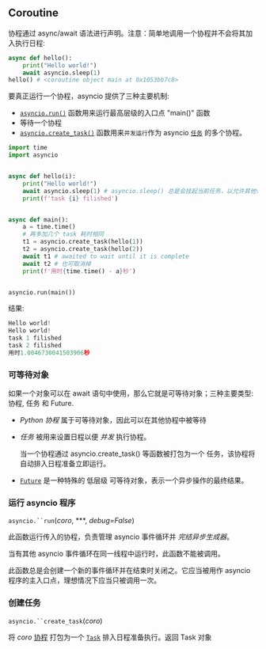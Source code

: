 ## Coroutine

协程通过 async/await 语法进行声明。注意：简单地调用一个协程并不会将其加入执行日程:

```python
async def hello():
    print("Hello world!")
    await asyncio.sleep(1)
hello() # <coroutine object main at 0x1053bb7c8>
```

要真正运行一个协程，asyncio 提供了三种主要机制:

* [`asyncio.run()`](https://docs.python.org/zh-cn/3/library/asyncio-task.html#asyncio.run) 函数用来运行最高层级的入口点 "main()" 函数
* 等待一个协程
* [`asyncio.create_task()`](https://docs.python.org/zh-cn/3/library/asyncio-task.html#asyncio.create_task) 函数用来`并发运行`作为 asyncio [`任务`](https://docs.python.org/zh-cn/3/library/asyncio-task.html#asyncio.Task) 的多个协程。

```python
import time
import asyncio


async def hello(i):
    print("Hello world!")
    await asyncio.sleep(1) # asyncio.sleep() 总是会挂起当前任务，以允许其他任务运行。
    print(f'task {i} filished')


async def main():
    a = time.time()
    # 再多加几个 task 耗时相同
    t1 = asyncio.create_task(hello(1))
    t2 = asyncio.create_task(hello(2))
    await t1 # awaited to wait until it is complete
    await t2 # 也可取消掉
    print(f'用时{time.time() - a}秒')


asyncio.run(main())
```

结果:

```python
Hello world!
Hello world!
task 1 filished
task 2 filished
用时1.0046730041503906秒
```

### 可等待对象

如果一个对象可以在 await 语句中使用，那么它就是可等待对象；三种主要类型: 协程, 任务 和 Future.

* *Python 协程* 属于可等待对象，因此可以在其他协程中被等待

* *任务* 被用来设置日程以便 *并发* 执行协程。

  当一个协程通过 asyncio.create_task() 等函数被打包为一个 任务，该协程将自动排入日程准备立即运行。

* [`Future`](https://docs.python.org/zh-cn/3/library/asyncio-future.html#asyncio.Future)  是一种特殊的 低层级 可等待对象，表示一个异步操作的最终结果。


### 运行 asyncio 程序
`asyncio.``run`(*coro*, ***, *debug=False*)

此函数运行传入的协程，负责管理 asyncio 事件循环并 *完结异步生成器*。

当有其他 asyncio 事件循环在同一线程中运行时，此函数不能被调用。

此函数总是会创建一个新的事件循环并在结束时关闭之。它应当被用作 asyncio 程序的主入口点，理想情况下应当只被调用一次。

### 创建任务

`asyncio.``create_task`(*coro*)

将 *coro* [协程](https://docs.python.org/zh-cn/3/library/asyncio-task.html#coroutine) 打包为一个 [`Task`](https://docs.python.org/zh-cn/3/library/asyncio-task.html#asyncio.Task) 排入日程准备执行。返回 Task 对象

